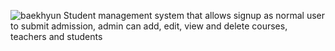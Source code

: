 ![baekhyun](https://github.com/ChoonTeck17/student/assets/99870545/73300336-2899-4d25-960c-f22da2da2575)
Student management system that allows signup as normal user to submit admission, admin can add, edit, view and delete courses, teachers and students

